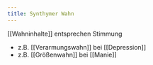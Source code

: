 ```yaml
---
title: Synthymer Wahn
---
```

[[Wahninhalte]] entsprechen Stimmung
- z.B. [[Verarmungswahn]] bei [[Depression]]
- z.B. [[Größenwahn]] bei [[Manie]]
